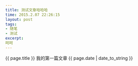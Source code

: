 ```yaml
---
title: 测试文章哈哈哈
time: 2015.2.07 22:26:15
layout: post
tags:
- 随笔
- 测试
excerpt: 
呵呵
---
```

{{ page.title }}
我的第一篇文章
{{ page.date | date_to_string }}
